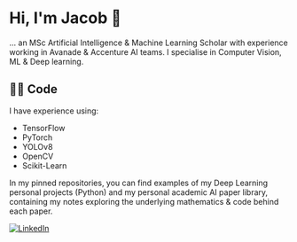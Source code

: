 # Hi, I'm Jacob 👋
... an MSc Artificial Intelligence & Machine Learning Scholar with experience working in Avanade & Accenture AI teams. I specialise in Computer Vision, ML & Deep learning.

## 👨‍💻 Code
I have experience using:
- TensorFlow
- PyTorch
- YOLOv8
- OpenCV
- Scikit-Learn

In my pinned repositories, you can find examples of my Deep Learning personal projects (Python) and my personal academic AI paper library, containing my notes exploring the underlying mathematics & code behind each paper.

<a href="https://www.linkedin.com/in/jacob-short-ai/">![LinkedIn](https://img.shields.io/badge/LinkedIn-0077B5?style=for-the-badge&logo=linkedin&logoColor=white)</a>


<!--
**JacobShort11/JacobShort11** is a ✨ _special_ ✨ repository because its `README.md` (this file) appears on your GitHub profile.
